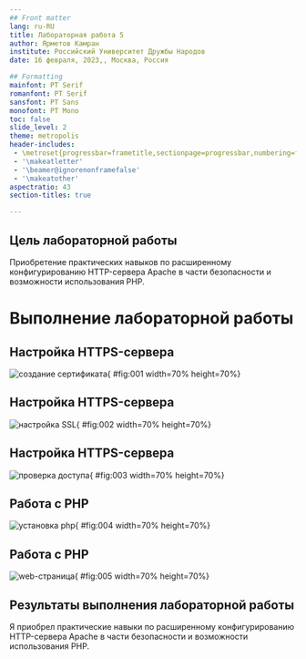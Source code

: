 ```yaml
---
## Front matter
lang: ru-RU
title: Лабораторная работа 5
author: Ярметов Камран
institute: Российский Университет Дружбы Народов
date: 16 февраля, 2023,, Москва, Россия

## Formatting
mainfont: PT Serif
romanfont: PT Serif
sansfont: PT Sans
monofont: PT Mono
toc: false
slide_level: 2
theme: metropolis
header-includes: 
 - \metroset{progressbar=frametitle,sectionpage=progressbar,numbering=fraction}
 - '\makeatletter'
 - '\beamer@ignorenonframefalse'
 - '\makeatother'
aspectratio: 43
section-titles: true

---
```


## Цель лабораторной работы

Приобретение практических навыков по расширенному конфигурированию HTTP-сервера Apache в части безопасности и возможности использования PHP.

# Выполнение лабораторной работы

## Настройка HTTPS-сервера

![создание сертификата](image/01.png){ #fig:001 width=70% height=70%}

## Настройка HTTPS-сервера

![настройка SSL](image/02.png){ #fig:002 width=70% height=70%}

## Настройка HTTPS-сервера

![проверка доступа](image/03.png){ #fig:003 width=70% height=70%}

## Работа с PHP

![установка php](image/04.png){ #fig:004 width=70% height=70%}

## Работа с PHP

![web-страница](image/05.png){ #fig:005 width=70% height=70%}

## Результаты выполнения лабораторной работы

Я приобрел практические навыки по расширенному конфигурированию HTTP-сервера Apache в части безопасности и возможности использования PHP.
